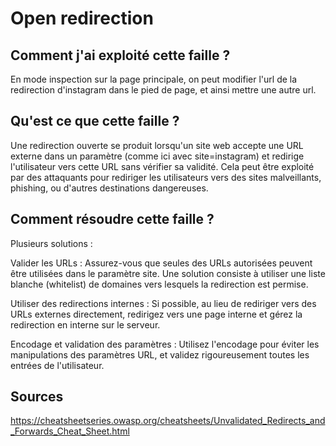 # Open redirection

## Comment j'ai exploité cette faille ?

En mode inspection sur la page principale, on peut modifier l'url de la redirection d'instagram dans le pied de page, et ainsi mettre une autre url.

## Qu'est ce que cette faille ?

Une redirection ouverte se produit lorsqu'un site web accepte une URL externe dans un paramètre (comme ici avec site=instagram) et redirige l'utilisateur vers cette URL sans vérifier sa validité. Cela peut être exploité par des attaquants pour rediriger les utilisateurs vers des sites malveillants, phishing, ou d'autres destinations dangereuses.

## Comment résoudre cette faille ?

Plusieurs solutions :

Valider les URLs : Assurez-vous que seules des URLs autorisées peuvent être utilisées dans le paramètre site. Une solution consiste à utiliser une liste blanche (whitelist) de domaines vers lesquels la redirection est permise.

Utiliser des redirections internes : Si possible, au lieu de rediriger vers des URLs externes directement, redirigez vers une page interne et gérez la redirection en interne sur le serveur.

Encodage et validation des paramètres : Utilisez l'encodage pour éviter les manipulations des paramètres URL, et validez rigoureusement toutes les entrées de l'utilisateur.

## Sources

<https://cheatsheetseries.owasp.org/cheatsheets/Unvalidated_Redirects_and_Forwards_Cheat_Sheet.html>
